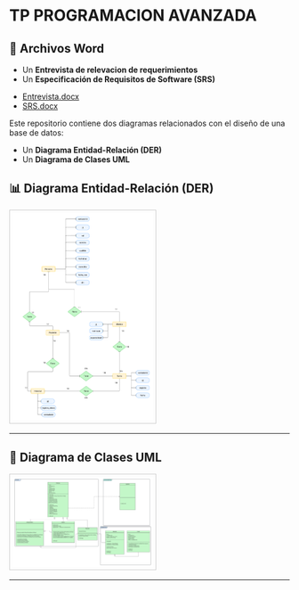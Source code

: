 <h1>TP PROGRAMACION AVANZADA</h1>



<h2>📄 Archivos Word</h2>
<ul>
  <li>Un <strong>Entrevista de relevacion de requerimientos</strong></li>
  <li>Un <strong>Especificación de Requisitos de Software (SRS)</strong></li>
</ul>
<ul>
  <li><a href="./Entrevista.docx" download>Entrevista.docx</a></li>
  <li><a href="./SRS.docx" download>SRS.docx</a></li>
</ul>





<p>Este repositorio contiene dos diagramas relacionados con el diseño de una base de datos:</p>
<ul>
  <li>Un <strong>Diagrama Entidad-Relación (DER)</strong></li>
  <li>Un <strong>Diagrama de Clases UML</strong></li>
</ul>

<h2>📊 Diagrama Entidad-Relación (DER)</h2>
<img src="./DER.png" alt="Diagrama DER" style="max-width: 50%; height: auto; border: 1px solid #ccc; padding: 5px;">

<hr>

<h2>🧩 Diagrama de Clases UML</h2>
<img src="./UML.png" alt="Diagrama UML" style="max-width: 50%; height: auto; border: 1px solid #ccc; padding: 5px;">

<hr>


